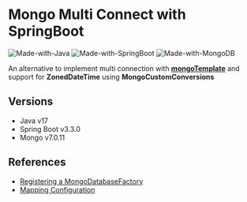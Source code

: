 # Mongo Multi Connect with SpringBoot

![Made-with-Java](https://img.shields.io/badge/Made%20with-Java-success)
![Made-with-SpringBoot](https://img.shields.io/badge/Made%20with-SpringBoot-success)
![Made-with-MongoDB](https://img.shields.io/badge/Made%20with-MongoDB-success)

An alternative to implement  multi connection with [**mongoTemplate**](https://docs.spring.io/spring-data/mongodb/reference/mongodb/template-api.html)  and support for **ZonedDateTime** using **MongoCustomConversions**

## Versions
- Java v17 
- Spring Boot v3.3.0
- Mongo v7.0.11

## References
- [Registering a MongoDatabaseFactory](https://docs.spring.io/spring-data/mongodb/reference/mongodb/configuration.html#mongo.mongo-db-factory)
- [Mapping Configuration](https://docs.spring.io/spring-data/mongodb/reference/mongodb/mapping/mapping.html#mapping-configuration)